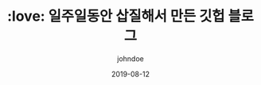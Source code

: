 ---
title: ":love: 일주일동안 삽질해서 만든 깃헙 블로그"
layout: post
date: 2019-08-12
tag: github
image: /assets/images/me.jpg
headerImage: true
projects: true
hidden: true # don't count this post in blog pagination
description: "This is a simple and minimalist template for Jekyll for those who likes to eat noodles."
category: project
author: johndoe
externalLink: false
---